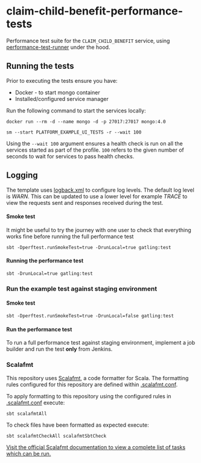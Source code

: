 # claim-child-benefit-performance-tests
Performance test suite for the `CLAIM_CHILD_BENEFIT` service, using [performance-test-runner](https://github.com/hmrc/performance-test-runner) under the hood.


## Running the tests

Prior to executing the tests ensure you have:

* Docker - to start mongo container
* Installed/configured service manager

Run the following command to start the services locally:
```
docker run --rm -d --name mongo -d -p 27017:27017 mongo:4.0

sm --start PLATFORM_EXAMPLE_UI_TESTS -r --wait 100
```

Using the `--wait 100` argument ensures a health check is run on all the services started as part of the profile. `100` refers to the given number of seconds to wait for services to pass health checks.

## Logging

The template uses [logback.xml](src/test/resources) to configure log levels. The default log level is *WARN*. This can be updated to use a lower level for example *TRACE* to view the requests sent and responses received during the test.

#### Smoke test

It might be useful to try the journey with one user to check that everything works fine before running the full performance test
```
sbt -Dperftest.runSmokeTest=true -DrunLocal=true gatling:test
```

#### Running the performance test
```
sbt -DrunLocal=true gatling:test
```
### Run the example test against staging environment

#### Smoke test
```
sbt -Dperftest.runSmokeTest=true -DrunLocal=false gatling:test
```

#### Run the performance test

To run a full performance test against staging environment, implement a job builder and run the test **only** from Jenkins.

### Scalafmt
 This repository uses [Scalafmt](https://scalameta.org/scalafmt/), a code formatter for Scala. The formatting rules configured for this repository are defined within [.scalafmt.conf](.scalafmt.conf).

 To apply formatting to this repository using the configured rules in [.scalafmt.conf](.scalafmt.conf) execute:

 ```
 sbt scalafmtAll
 ```

 To check files have been formatted as expected execute:

 ```
 sbt scalafmtCheckAll scalafmtSbtCheck
 ```

[Visit the official Scalafmt documentation to view a complete list of tasks which can be run.](https://scalameta.org/scalafmt/docs/installation.html#task-keys)